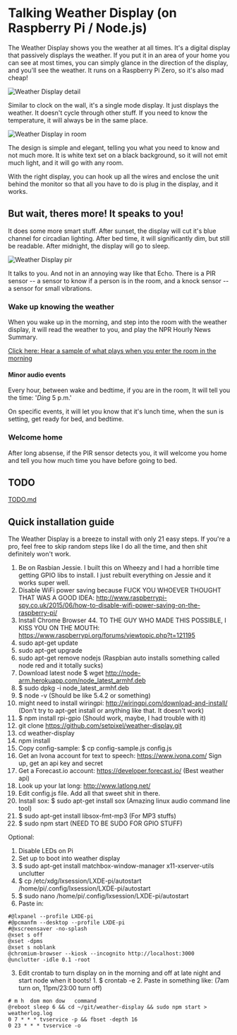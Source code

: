 # Talking Weather Display (on Raspberry Pi / Node.js)

The Weather Display shows you the weather at all times. It's a digital display that passively displays the weather. If you put it in an area of your home you can see at most times, you can simply glance in the direction of the display, and you'll see the weather. It runs on a Raspberry Pi Zero, so it's also mad cheap!

![Weather Display detail](https://raw.githubusercontent.com/setpixel/weather-display/master/public/gfx/photos/detail.jpg)

Similar to clock on the wall, it's a single mode display. It just displays the weather. It doesn't cycle through other stuff. If you need to know the temperature, it will always be in the same place.

![Weather Display in room](https://raw.githubusercontent.com/setpixel/weather-display/master/public/gfx/photos/inroom.jpg)

The design is simple and elegant, telling you what you need to know and not much more. It is white text set on a black background, so it will not emit much light, and it will go with any room.

With the right display, you can hook up all the wires and enclose the unit behind the monitor so that all you have to do is plug in the display, and it works.

## But wait, theres more! It speaks to you!

It does some more smart stuff. After sunset, the display will cut it's blue channel for circadian lighting. After bed time, it will significantly dim, but still be readable. After midnight, the display will go to sleep.

![Weather Display pir](https://raw.githubusercontent.com/setpixel/weather-display/master/public/gfx/photos/pirsensor.jpg)

It talks to you. And not in an annoying way like that Echo. There is a PIR sensor -- a sensor to know if a person is in the room, and a knock sensor -- a sensor for small vibrations. 

### Wake up knowing the weather

When you wake up in the morning, and step into the room with the weather display, it will read the weather to you, and play the NPR Hourly News Summary.

[Click here: Hear a sample of what plays when you enter the room in the morning](https://www.dropbox.com/s/btc129m90bbj6ul/sample.mp3?dl=0)
    
#### Minor audio events

Every hour, between wake and bedtime, if you are in the room, It will tell you the time: '*Ding* 5 p.m.'

On specific events, it will let you know that it's lunch time, when the sun is setting, get ready for bed, and bedtime.

### Welcome home

After long absense, if the PIR sensor detects you, it will welcome you home and tell you how much time you have before going to bed. 

## TODO

[TODO.md](TODO.md)

## Quick installation guide

The Weather Display is a breeze to install with only 21 easy steps. If you're a pro, feel free to skip random steps like I do all the time, and then shit definitely won't work.

1. Be on Rasbian Jessie. I built this on Wheezy and I had a horrible time getting GPIO libs to install. I just rebuilt everything on Jessie and it works super well.
1. Disable WiFi power saving because FUCK YOU WHOEVER THOUGHT THAT WAS A GOOD IDEA: http://www.raspberrypi-spy.co.uk/2015/06/how-to-disable-wifi-power-saving-on-the-raspberry-pi/
1. Install Chrome Browser 44. TO THE GUY WHO MADE THIS POSSIBLE, I KISS YOU ON THE MOUTH: https://www.raspberrypi.org/forums/viewtopic.php?t=121195
1. sudo apt-get update
1. sudo apt-get upgrade
1. sudo apt-get remove nodejs (Raspbian auto installs something called node red and it totally sucks)
1. Download latest node $ wget http://node-arm.herokuapp.com/node_latest_armhf.deb
1. $ sudo dpkg -i node_latest_armhf.deb
1. $ node -v (Should be like 5.4.2 or something)
1. might need to install wiringpi: http://wiringpi.com/download-and-install/ (Don't try to apt-get install or anything like that. It doesn't work)
1. $ npm install rpi-gpio (Should work, maybe, I had trouble with it)
1. git clone https://github.com/setpixel/weather-display.git
1. cd weather-display
1. npm install
1. Copy config-sample: $ cp config-sample.js config.js
1. Get an Ivona account for text to speech: https://www.ivona.com/ Sign up, get an api key and secret 
1. Get a Forecast.io account: https://developer.forecast.io/ (Best weather api)
1. Look up your lat long: http://www.latlong.net/
1. Edit config.js file. Add all that sweet shit in there.
1. Install sox: $ sudo apt-get install sox (Amazing linux audio command line tool)
1. $ sudo apt-get install libsox-fmt-mp3 (For MP3 stuffs)
1. $ sudo npm start (NEED TO BE SUDO FOR GPIO STUFF)

Optional:

1. Disable LEDs on Pi
2. Set up to boot into weather display
  1. $ sudo apt-get install matchbox-window-manager x11-xserver-utils unclutter
  1. $ cp /etc/xdg/lxsession/LXDE-pi/autostart /home/pi/.config/lxsession/LXDE-pi/autostart
  1. $ sudo nano /home/pi/.config/lxsession/LXDE-pi/autostart
  1. Paste in:
```
#@lxpanel --profile LXDE-pi
#@pcmanfm --desktop --profile LXDE-pi
#@xscreensaver -no-splash
@xset s off
@xset -dpms
@xset s noblank
@chromium-browser --kiosk --incognito http://localhost:3000
@unclutter -idle 0.1 -root
```
  3. Edit crontab to turn display on in the morning and off at late night and start node when it boots!
    1. $ crontab -e
    2. Paste in something like: (7am turn on, 11pm/23:00 turn off)
```
# m h  dom mon dow   command
@reboot sleep 6 && cd ~/git/weather-display && sudo npm start > weatherlog.log
0 7 * * * tvservice -p && fbset -depth 16
0 23 * * * tvservice -o
```
